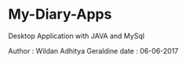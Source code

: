 # My-Diary-Apps

Desktop Application with JAVA and MySql

Author : Wildan Adhitya Geraldine
date   : 06-06-2017
